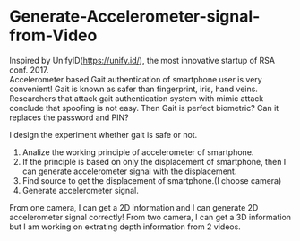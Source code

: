 # Generate-Accelerometer-signal-from-Video
Inspired by UnifyID(https://unify.id/), the most innovative startup of RSA conf. 2017.  
Accelerometer based Gait authentication of smartphone user is very convenient!
Gait is known as safer than fingerprint, iris, hand veins.
Researchers that attack gait authentication system with mimic attack conclude that spoofing is not easy.
Then Gait is perfect biometric? Can it replaces the password and PIN?

I design the experiment whether gait is safe or not.
  1. Analize the working principle of accelerometer of smartphone.
  2. If the principle is based on only the displacement of smartphone, 
     then I can generate accelerometer signal with the displacement.
  3. Find source to get the displacement of smartphone.(I choose camera)
  4. Generate accelerometer signal.
  
From one camera, I can get a 2D information and I can generate 2D accelerometer signal correctly!
From two camera, I can get a 3D information but I am working on extrating depth information from 2 videos.
